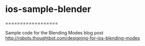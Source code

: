 # ios-sample-blender
==================

Sample code for the Blending Modes blog post
http://robots.thoughtbot.com/designing-for-ios-blending-modes

